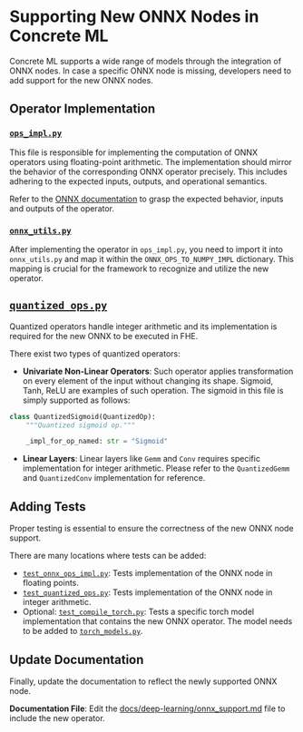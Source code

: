 # Supporting New ONNX Nodes in Concrete ML

Concrete ML supports a wide range of models through the integration of ONNX nodes. In case a specific ONNX node is missing, developers need to add support for the new ONNX nodes.

## Operator Implementation

### [`ops_impl.py`](../../src/concrete/ml/onnx/ops_impl.py)

This file is responsible for implementing the computation of ONNX operators using floating-point arithmetic. The implementation should mirror the behavior of the corresponding ONNX operator precisely. This includes adhering to the expected inputs, outputs, and operational semantics.

Refer to the [ONNX documentation](https://github.com/onnx/onnx/blob/main/docs/Operators.md) to grasp the expected behavior, inputs and outputs of the operator.

### [`onnx_utils.py`](../../src/concrete/ml/onnx/onnx_utils.py)

After implementing the operator in `ops_impl.py`, you need to import it into `onnx_utils.py` and map it within the `ONNX_OPS_TO_NUMPY_IMPL` dictionary. This mapping is crucial for the framework to recognize and utilize the new operator.

## [`quantized_ops.py`](../../src/concrete/ml/quantization/quantized_ops.py)

Quantized operators handle integer arithmetic and its implementation is required for the new ONNX to be executed in FHE.

There exist two types of quantized operators:

- **Univariate Non-Linear Operators**: Such operator applies transformation on every element of the input without changing its shape. Sigmoid, Tanh, ReLU are examples of such operation. The sigmoid in this file is simply supported as follows:

<!--pytest-codeblocks:skip-->
```python
class QuantizedSigmoid(QuantizedOp):
    """Quantized sigmoid op."""

    _impl_for_op_named: str = "Sigmoid"
```

- **Linear Layers**: Linear layers like `Gemm` and `Conv` requires specific implementation for integer arithmetic. Please refer to the `QuantizedGemm` and `QuantizedConv` implementation for reference.

## Adding Tests

Proper testing is essential to ensure the correctness of the new ONNX node support.

There are many locations where tests can be added:
- [`test_onnx_ops_impl.py`](../../tests/onnx/test_onnx_ops_impl.py): Tests implementation of the ONNX node in floating points.
- [`test_quantized_ops.py`](../../tests/quantization/test_quantized_ops.py): Tests implementation of the ONNX node in integer arithmetic.
- Optional: [`test_compile_torch.py`](../../tests/torch/test_compile_torch.py): Tests a specific torch model implementation that contains the new ONNX operator. The model needs to be added to [`torch_models.py`](../../src/concrete/ml/pytest/torch_models.py).


## Update Documentation

Finally, update the documentation to reflect the newly supported ONNX node.

**Documentation File**: Edit the [docs/deep-learning/onnx_support.md](../deep-learning/onnx_support.md) file to include the new operator.

